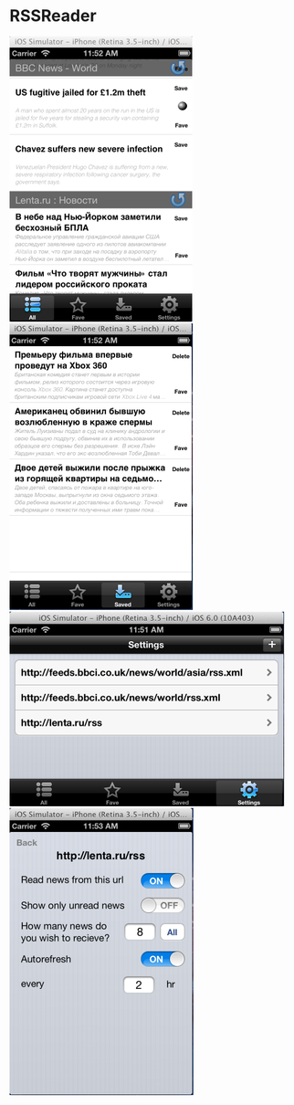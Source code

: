 RSSReader
=========

![Alt text](/All.png "All news screen")
![Alt text](/Saved.png "Saved news screen")
![Alt text](/Settings.png "Settings screen")
![Alt text](/SiteSettings.png "Site settings screen")
